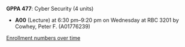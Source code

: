 **GPPA 477**: Cyber Security (4 units)

- **A00** (Lecture) at 6:30 pm–9:20 pm on Wednesday at RBC 3201 by Cowhey, Peter F. (A01776239)

[Enrollment numbers over time](./GPPA477.tsv)
